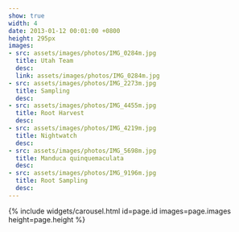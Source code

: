 ```yaml
---
show: true
width: 4
date: 2013-01-12 00:01:00 +0800
height: 295px
images:
- src: assets/images/photos/IMG_0284m.jpg
  title: Utah Team
  desc:
  link: assets/images/photos/IMG_0284m.jpg
- src: assets/images/photos/IMG_2273m.jpg
  title: Sampling
  desc: 
- src: assets/images/photos/IMG_4455m.jpg
  title: Root Harvest
  desc: 
- src: assets/images/photos/IMG_4219m.jpg
  title: Nightwatch
  desc:
- src: assets/images/photos/IMG_5698m.jpg
  title: Manduca quinquemaculata
  desc: 
- src: assets/images/photos/IMG_9196m.jpg
  title: Root Sampling
  desc: 
---
```


{% include widgets/carousel.html id=page.id images=page.images height=page.height %}
